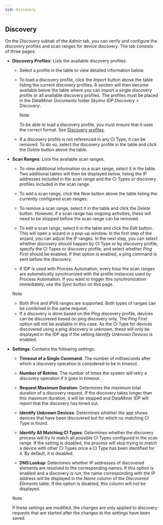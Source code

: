 ```yaml
---
uid: Discovery
---
```


## Discovery

On the *Discovery* subtab of the *Admin* tab, you can verify and configure the discovery profiles and scan ranges for device discovery. The tab consists of three pages:

- **Discovery Profiles**: Lists the available discovery profiles.

    - Select a profile in the table to view detailed information below.

    - To load a discovery profile, click the *Import* button above the table listing the current discovery profiles. A section will then become available below the table where you can import a single discovery profile or all available discovery profiles. The profiles must be placed in the DataMiner Documents folder *Skyline IDP Discovery* > *Discovery*.

        > [!NOTE]
        > To be able to load a discovery profile, you must ensure that it uses the correct format. See [Discovery profiles](xref:Discovery_profiles).

    - If a discovery profile is not referenced in any CI Type, it can be removed. To do so, select the discovery profile in the table and click the *Delete* button above the table.

- **Scan Ranges**: Lists the available scan ranges.

    - To view additional information on a scan range, select it in the table. Two additional tables will then be displayed below, listing the IP addresses included in the scan range and the CI Types or discovery profiles included in the scan range.

    - To add a scan range, click the *New* button above the table listing the currently configured scan ranges.

    - To remove a scan range, select it in the table and click the *Delete* button. However, if a scan range has ongoing activities, these will need to be stopped before the scan range can be removed.

    - To edit a scan range, select it in the table and click the *Edit* button. This will open a wizard in a pop-up window. In the first step of the wizard, you can adjust the IP ranges. In the next step, you can select whether discovery should happen by CI Type or by discovery profile, specify the CI Types or discovery profile, and select whether *Ping First* should be enabled. If that option is enabled, a ping command is sent before the discovery.

    - If IDP is used with Process Automation, every hour the scan ranges are automatically synchronized with the profile instances used by Process Automation. If you want to trigger this synchronization immediately, use the *Sync* button on this page.

    > [!NOTE]
    > - Both IPv4 and IPV6 ranges are supported. Both types of ranges can be combined in the same request.
    > - If a discovery is done based on the *Ping* discovery profile, devices can be discovered based on ping discovery only. The *Ping First* option will not be available in this case. As the CI Type for devices discovered using a ping discovery is unknown, these will only be displayed in the IDP app if the setting *Identify Unknown Devices* is enabled.

- **Settings**: Contains the following settings:

    - **Timeout of a Single Command**: The number of milliseconds after which a discovery operation is considered to be in timeout.

    - **Number of Retries**: The number of times the system will retry a discovery operation if it goes in timeout.

    - **Request Maximum Duration**: Determines the maximum total duration of a discovery request. If the discovery takes longer than this maximum duration, it will be stopped and DataMiner IDP will report that the discovery has timed out.

    - **Identify Unknown Devices**: Determines whether the app shows devices that have been discovered but for which no matching CI Type is found.

    - **Identify All Matching CI Types**: Determines whether the discovery process will try to match all possible CI Types configured in the scan range. If the setting is disabled, the process will stop trying to match a device with other CI Types once a CI Type has been identified for it. By default, it is disabled.

    - **DNS Lookup**: Determines whether IP addresses of discovered elements are resolved to the corresponding names. If this option is enabled and a discovery is run, the name corresponding with the IP address will be displayed in the *Name* column of the *Discovered Elements* table. If the option is disabled, this column will not be displayed.

    > [!NOTE]
    > If these settings are modified, the changes are only applied to discovery requests that are started after the changes to the settings have been saved.
    >
